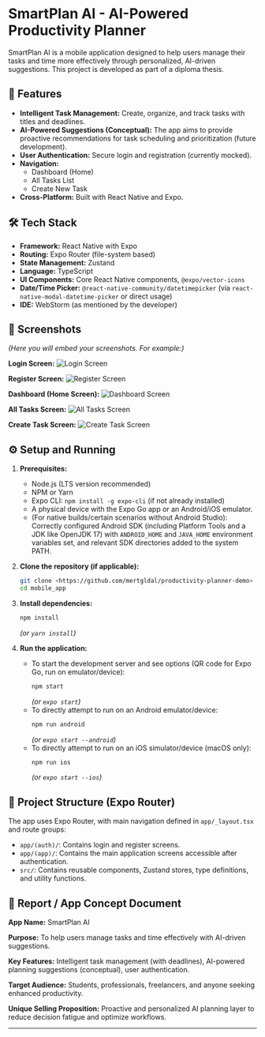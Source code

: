 # SmartPlan AI - AI-Powered Productivity Planner

SmartPlan AI is a mobile application designed to help users manage their tasks and time more effectively through personalized, AI-driven suggestions. This project is developed as part of a diploma thesis.

## 🚀 Features

* **Intelligent Task Management:** Create, organize, and track tasks with titles and deadlines.
* **AI-Powered Suggestions (Conceptual):** The app aims to provide proactive recommendations for task scheduling and prioritization (future development).
* **User Authentication:** Secure login and registration (currently mocked).
* **Navigation:**
    * Dashboard (Home)
    * All Tasks List
    * Create New Task
* **Cross-Platform:** Built with React Native and Expo.

## 🛠️ Tech Stack

* **Framework:** React Native with Expo
* **Routing:** Expo Router (file-system based)
* **State Management:** Zustand
* **Language:** TypeScript
* **UI Components:** Core React Native components, `@expo/vector-icons`
* **Date/Time Picker:** `@react-native-community/datetimepicker` (via `react-native-modal-datetime-picker` or direct usage)
* **IDE:** WebStorm (as mentioned by the developer)

## 📸 Screenshots

*(Here you will embed your screenshots. For example:)*

**Login Screen:**
![Login Screen](/assets/readme-screenshots/Media%20(5).jpg)

**Register Screen:**
![Register Screen](/assets/readme-screenshots/Media%20(4).jpg)

**Dashboard (Home Screen):**
![Dashboard Screen](/assets/readme-screenshots/Media%20(3).jpg)

**All Tasks Screen:**
![All Tasks Screen](/assets/readme-screenshots/Media%20(1).jpg)

**Create Task Screen:**
![Create Task Screen](/assets/readme-screenshots/Media%20(2).jpg)

## ⚙️ Setup and Running

1.  **Prerequisites:**
    * Node.js (LTS version recommended)
    * NPM or Yarn
    * Expo CLI: `npm install -g expo-cli` (if not already installed)
    * A physical device with the Expo Go app or an Android/iOS emulator.
    * (For native builds/certain scenarios without Android Studio): Correctly configured Android SDK (including Platform Tools and a JDK like OpenJDK 17) with `ANDROID_HOME` and `JAVA_HOME` environment variables set, and relevant SDK directories added to the system PATH.

2.  **Clone the repository (if applicable):**
    ```bash
    git clone <https://github.com/mertgldal/productivity-planner-demo>
    cd mobile_app 
    ```
    
3.  **Install dependencies:**
    ```bash
    npm install
    ```
    *(or `yarn install`)*

4.  **Run the application:**
    * To start the development server and see options (QR code for Expo Go, run on emulator/device):
        ```bash
        npm start 
        ```
        *(or `expo start`)*
    * To directly attempt to run on an Android emulator/device:
        ```bash
        npm run android
        ```
        *(or `expo start --android`)*
    * To directly attempt to run on an iOS simulator/device (macOS only):
        ```bash
        npm run ios
        ```
        *(or `expo start --ios`)*

## 📝 Project Structure (Expo Router)

The app uses Expo Router, with main navigation defined in `app/_layout.tsx` and route groups:
* `app/(auth)/`: Contains login and register screens.
* `app/(app)/`: Contains the main application screens accessible after authentication.
* `src/`: Contains reusable components, Zustand stores, type definitions, and utility functions.

## 📄 Report / App Concept Document

**App Name:** SmartPlan AI

**Purpose:** To help users manage tasks and time effectively with AI-driven suggestions.

**Key Features:** Intelligent task management (with deadlines), AI-powered planning suggestions (conceptual), user authentication.

**Target Audience:** Students, professionals, freelancers, and anyone seeking enhanced productivity.

**Unique Selling Proposition:** Proactive and personalized AI planning layer to reduce decision fatigue and optimize workflows.

---
